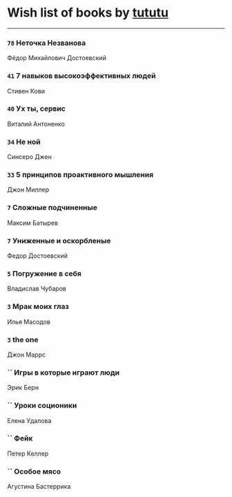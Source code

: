 # Wish list of books by [tututu](http://vk.com/id135685382)
---

### `78` Неточка Незванова
Фёдор Михайлович Достоевский

### `41` 7 навыков высокоэффективных людей
Стивен Кови

### `40` Ух ты, сервис
Виталий Антоненко

### `34` Не ной
Синсеро Джен

### `33` 5 принципов проактивного мышления
Джон Миллер

### `7` Сложные подчиненные
Максим Батырев

### `7` Униженные и оскорбленые
Федор Достоевский

### `5` Погружение в себя
Владислав Чубаров

### `3` Мрак моих глаз
Илья Масодов

### `3` the one
Джон Маррс

### `` Игры в которые играют люди
Эрик Берн

### `` Уроки соционики
Елена Удалова

### `` Фейк
Петер Келлер

### `` Особое мясо
Агустина Бастеррика

